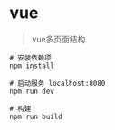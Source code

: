 # vue

>vue多页面结构

```
# 安装依赖项
npm install

# 启动服务 localhost:8080
npm run dev

# 构建
npm run build

```
